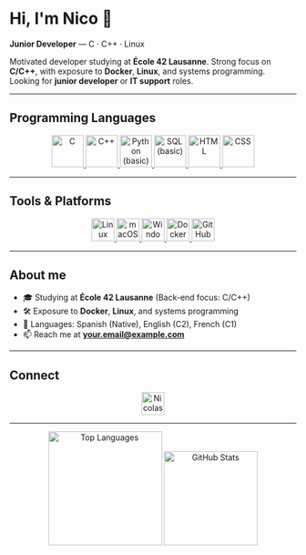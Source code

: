 # Hi, I'm Nico 👋
<!--
  Profile README for your-username
  - Programming Languages: 56x56 icons
  - Tools & Platforms: 40x40 icons
  Replace your-username, LinkedIn, and email below.
-->

**Junior Developer** — C · C++ · Linux

Motivated developer studying at **École 42 Lausanne**. Strong focus on **C/C++**, with exposure to **Docker**, **Linux**, and systems programming.  
Looking for **junior developer** or **IT support** roles.  

<div hidden>

<!-- =========================
      PROJECTS (BADGE GRID)
     ========================= -->

<h3 align="left" id="projects-at">Projects at:</h3>

<!-- tip: put your PNGs here:
     /your-username/your-username/assets/projects/*.png
     then update the src URLs below. 100–120px height looks good. -->

<div align="center">

  <!-- Row 1 -->
  <a href="https://github.com/your-username/Libft" title="Libft">
    <img alt="Libft" height="100"
         src="https://raw.githubusercontent.com/your-username/your-username/main/assets/projects/libft.png" />
  </a>
  <a href="https://github.com/your-username/get_next_line" title="get_next_line">
    <img alt="get_next_line" height="100"
         src="https://raw.githubusercontent.com/your-username/your-username/main/assets/projects/get_next_line.png" />
  </a>
  <a href="https://github.com/your-username/Born2beroot" title="Born2beroot">
    <img alt="Born2beroot" height="100"
         src="https://raw.githubusercontent.com/your-username/your-username/main/assets/projects/born2beroot.png" />
  </a>
  <a href="https://github.com/your-username/ft_printf" title="ft_printf">
    <img alt="ft_printf" height="100"
         src="https://raw.githubusercontent.com/your-username/your-username/main/assets/projects/ft_printf.png" />
  </a>

  <!-- Row 2 -->
  <a href="https://github.com/your-username/so_long" title="so_long">
    <img alt="so_long" height="100"
         src="https://raw.githubusercontent.com/your-username/your-username/main/assets/projects/so_long.png" />
  </a>
  <a href="https://github.com/your-username/push_swap" title="push_swap">
    <img alt="push_swap" height="100"
         src="https://raw.githubusercontent.com/your-username/your-username/main/assets/projects/push_swap.png" />
  </a>
  <a href="https://github.com/your-username/pipex" title="pipex">
    <img alt="pipex" height="100"
         src="https://raw.githubusercontent.com/your-username/your-username/main/assets/projects/pipex.png" />
  </a>
  <a href="https://github.com/your-username/minishell" title="minishell">
    <img alt="minishell" height="100"
         src="https://raw.githubusercontent.com/your-username/your-username/main/assets/projects/minishell.png" />
  </a>

  <!-- Row 3 -->
  <a href="https://github.com/your-username/philo" title="philo">
    <img alt="philo" height="100"
         src="https://raw.githubusercontent.com/your-username/your-username/main/assets/projects/philo.png" />
  </a>
  <a href="https://github.com/your-username/cub3D" title="cub3D">
    <img alt="cub3D" height="100"
         src="https://raw.githubusercontent.com/your-username/your-username/main/assets/projects/cub3d.png" />
  </a>
  <a href="https://github.com/your-username/NetPractice" title="NetPractice">
    <img alt="NetPractice" height="100"
         src="https://raw.githubusercontent.com/your-username/your-username/main/assets/projects/netpractice.png" />
  </a>
  <a href="https://github.com/your-username/webserv" title="webserv">
    <img alt="webserv" height="100"
         src="https://raw.githubusercontent.com/your-username/your-username/main/assets/projects/webserv.png" />
  </a>

  <!-- Row 4 -->
  <a href="https://github.com/your-username/CPP_Modules" title="CPP Modules">
    <img alt="CPP Modules" height="100"
         src="https://raw.githubusercontent.com/your-username/your-username/main/assets/projects/cpp_modules.png" />
  </a>
  <a href="https://github.com/your-username/Inception" title="Inception">
    <img alt="Inception" height="100"
         src="https://raw.githubusercontent.com/your-username/your-username/main/assets/projects/inception.png" />
  </a>

</div>

<!-- Optional: tiny caption or note below -->
<p align="center"><sub>Click any badge to open the repository.</sub></p>

</div>

---

## Programming Languages
<!-- Bigger icons: 56x56 -->
<p align="center">
  <a href="https://www.cprogramming.com/" target="_blank" rel="noreferrer">
    <img src="https://cdn.jsdelivr.net/gh/devicons/devicon/icons/c/c-original.svg" alt="C" width="56" height="56" />
  </a>
  <a href="https://isocpp.org/" target="_blank" rel="noreferrer">
    <img src="https://cdn.jsdelivr.net/gh/devicons/devicon/icons/cplusplus/cplusplus-original.svg" alt="C++" width="56" height="56" />
  </a>
  <a href="https://www.python.org/" target="_blank" rel="noreferrer">
    <img src="https://cdn.jsdelivr.net/gh/devicons/devicon/icons/python/python-original.svg" alt="Python (basic)" width="56" height="56" />
  </a>
  <a href="https://www.postgresql.org/" target="_blank" rel="noreferrer" title="SQL (basic)">
    <img src="https://cdn.jsdelivr.net/gh/devicons/devicon/icons/postgresql/postgresql-original.svg" alt="SQL (basic)" width="56" height="56" />
  </a>
  <a href="https://developer.mozilla.org/docs/Web/HTML" target="_blank" rel="noreferrer">
    <img src="https://cdn.jsdelivr.net/gh/devicons/devicon/icons/html5/html5-original.svg" alt="HTML" width="56" height="56" />
  </a>
  <a href="https://developer.mozilla.org/docs/Web/CSS" target="_blank" rel="noreferrer">
    <img src="https://cdn.jsdelivr.net/gh/devicons/devicon/icons/css3/css3-original.svg" alt="CSS" width="56" height="56" />
  </a>
</p>

---

## Tools & Platforms
<!-- Standard icons: 40x40 -->
<p align="center">
  <a href="https://www.kernel.org/" target="_blank" rel="noreferrer">
    <img src="https://cdn.jsdelivr.net/gh/devicons/devicon/icons/linux/linux-original.svg" alt="Linux" width="40" height="40" />
  </a>
  <a href="https://www.apple.com/macos/" target="_blank" rel="noreferrer">
    <img src="https://cdn.jsdelivr.net/gh/devicons/devicon/icons/apple/apple-original.svg" alt="macOS" width="40" height="40" />
  </a>
  <a href="https://www.microsoft.com/windows" target="_blank" rel="noreferrer">
    <img src="https://cdn.jsdelivr.net/gh/devicons/devicon/icons/windows8/windows8-original.svg" alt="Windows" width="40" height="40" />
  </a>
  <a href="https://www.docker.com/" target="_blank" rel="noreferrer">
    <img src="https://cdn.jsdelivr.net/gh/devicons/devicon/icons/docker/docker-original.svg" alt="Docker (basic)" width="40" height="40" />
  </a>
  <a href="https://github.com/your-username" target="_blank" rel="noreferrer">
    <img src="https://cdn.jsdelivr.net/gh/devicons/devicon/icons/github/github-original.svg" alt="GitHub" width="40" height="40" />
  </a>
</p>

---

## About me
- 🎓 Studying at **École 42 Lausanne** (Back-end focus: C/C++)
- 🛠️ Exposure to **Docker**, **Linux**, and systems programming
- 💬 Languages: Spanish (Native), English (C2), French (C1)
- 📫 Reach me at **your.email@example.com**

---

## Connect
<p align="center">
  <a href="https://www.linkedin.com/in/nicolas-ryser/" target="_blank" rel="noreferrer">
    <img src="https://raw.githubusercontent.com/rahuldkjain/github-profile-readme-generator/master/src/images/icons/Social/linked-in-alt.svg" 
         alt="Nicolas Ryser LinkedIn" height="40" width="40" />
  </a>
</p>


---

<!-- Optional: GitHub stats (replace your-username). Delete this block if you prefer minimal. -->
<!-- GitHub stats section -->
<p align="center">
  <img src="https://github-readme-stats.vercel.app/api/top-langs/?username=Nico-Ry&layout=compact&hide_title=false&hide_border=true&theme=tokyonight" height="200" alt="Top Languages" />
  <img src="https://github-readme-stats.vercel.app/api?username=Nico-Ry&show_icons=true&include_all_commits=true&count_private=true&hide_title=false&hide_border=true&theme=tokyonight" height="165" alt="GitHub Stats" />
  
</p>

